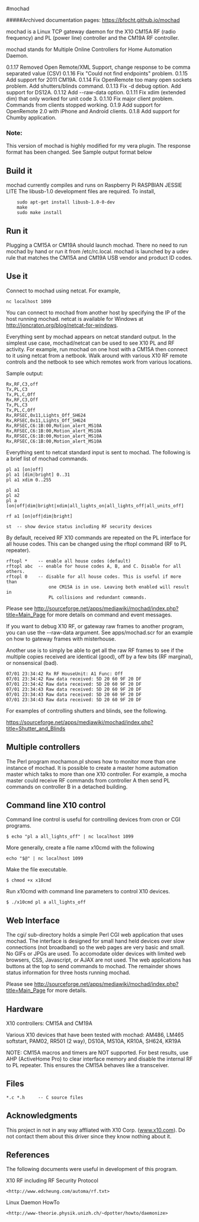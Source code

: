 #mochad

#####Archived documentation pages: https://bfocht.github.io/mochad

mochad is a Linux TCP gateway daemon for the X10 CM15A RF (radio frequency) and
PL (power line) controller and the CM19A RF controller. 

mochad stands for Multiple Online Controllers for Home Automation Daemon.

0.1.17 Removed Open Remote/XML Support, change response to be comma separated value (CSV)
0.1.16 Fix "Could not find endpoints" problem.
0.1.15 Add support for 2011 CM19A.
0.1.14 Fix OpenRemote too many open sockets problem. Add shutters/blinds command.
0.1.13 Fix -d debug option. Add support for DS12A.
0.1.12 Add --raw-data option.
0.1.11 Fix xdim (extended dim) that only worked for unit code 3.
0.1.10 Fix major client problem. Commands from clients stopped working.
0.1.9 Add support for OpenRemote 2.0 with iPhone and Android clients.
0.1.8 Add support for Chumby application.

### Note:
  This version of mochad is highly modified for my vera plugin.  The response format has been changed. See Sample output format below


## Build it 

mochad currently compiles and runs on Raspberry Pi RASPBIAN JESSIE LITE
The libusb-1.0 development files are required. To install,

```    
    sudo apt-get install libusb-1.0-0-dev
    make
    sudo make install

```

## Run it

Plugging a CM15A or CM19A should launch mochad. There no need to run mochad
by hand or run it from /etc/rc.local. mochad is launched by a udev rule that
matches the CM15A and CM19A USB vendor and product ID codes.

## Use it

Connect to mochad using netcat. For example, 

    nc localhost 1099

You can connect to mochad from another host by specifying the IP of the host
running mochad. netcat is available for Windows at
<http://joncraton.org/blog/netcat-for-windows>.

Everything sent by mochad appears on netcat standard output. In the simplest
use case, mochad/netcat can be used to see X10 PL and RF activity. For example,
run mochad on one host with a CM15A then connect to it using netcat from a
netbook. Walk around with various X10 RF remote controls and the netbook to see
which remotes work from various locations.

Sample output:

    Rx,RF,C3,off
    Tx,PL,C3
    Tx,PL,C,Off
    Rx,RF,C3,Off
    Tx,PL,C3
    Tx,PL,C,Off
    Rx,RFSEC,0x11,Lights_Off_SH624
    Rx,RFSEC,0x11,Lights_Off_SH624
    Rx,RFSEC,C6:1B:00,Motion_alert_MS10A
    Rx,RFSEC,C6:1B:00,Motion_alert_MS10A
    Rx,RFSEC,C6:1B:00,Motion_alert_MS10A
    Rx,RFSEC,C6:1B:00,Motion_alert_MS10A

Everything sent to netcat standard input is sent to mochad. The following is a
brief list of mochad commands.

    pl a1 [on|off]
    pl a1 [dim|bright] 0..31
    pl a1 xdim 0..255

    pl a1
    pl a2
    pl a [on|off|dim|bright|xdim|all_lights_on|all_lights_off|all_units_off]

    rf a1 [on|off|dim|bright]

    st  -- show device status including RF security devices

By default, received RF X10 commands are repeated on the PL interface for all
house codes. This can be changed using the rftopl command (RF to PL repeater).

    rftopl *    -- enable all house codes (default)
    rftopl abc  -- enable for house codes A, B, and C. Disable for all others.
    rftopl 0    -- disable for all house codes. This is useful if more than
                    one CM15A is in use. Leaving both enabled will result in 
                    PL collisions and redundant commands.

Please see http://sourceforge.net/apps/mediawiki/mochad/index.php?title=Main_Page
for more details on command and event messages.


If you want to debug X10 RF, or gateway raw frames to another program, you can
use the --raw-data argument.
See apps/mochad.scr for an example on how to gateway frames with misterhouse.

Another use is to simply be able to get all the raw RF frames to see if the
multiple copies received are identical (good), off by a few bits (RF marginal),
or nonsensical (bad).

    07/01 23:34:42 Rx RF HouseUnit: A1 Func: Off
    07/01 23:34:42 Raw data received: 5D 20 60 9F 20 DF 
    07/01 23:34:42 Raw data received: 5D 20 60 9F 20 DF 
    07/01 23:34:43 Raw data received: 5D 20 60 9F 20 DF 
    07/01 23:34:43 Raw data received: 5D 20 60 9F 20 DF 
    07/01 23:34:43 Raw data received: 5D 20 60 9F 20 DF


For examples of controlling shutters and blinds, see the following.

https://sourceforge.net/apps/mediawiki/mochad/index.php?title=Shutter_and_Blinds

## Multiple controllers

The Perl program mochamon.pl shows how to monitor more than one instance of
mochad. It is possible to create a master home automation master which talks to
more than one X10 controller. For example, a mocha master could receive RF
commands from controller A then send PL commands on controller B in a detached
building.

## Command line X10 control

Command line control is useful for controlling devices from cron or CGI programs.

    $ echo "pl a all_lights_off" | nc localhost 1099

More generally, create a file name x10cmd with the following

    echo "$@" | nc localhost 1099

Make the file executable.

    $ chmod +x x10cmd

Run x10cmd with command line parameters to control X10 devices.

    $ ./x10cmd pl a all_lights_off

## Web Interface

The cgi/ sub-directory holds a simple Perl CGI web application that uses
mochad. The  interface is designed for small hand held devices over slow
connections (not broadband) so the web pages are very basic and small.
No GIFs or JPGs are used. To accomodate older devices with limited web browsers,
CSS, Javascript, or AJAX are not used. The web applications has buttons at
the top to send commands to mochad. The remainder shows status information
for three hosts running mochad.

Please see http://sourceforge.net/apps/mediawiki/mochad/index.php?title=Main_Page
for more details.

## Hardware

X10 controllers: CM15A and CM19A

Various X10 devices that have been tested with mochad:
    AM486, LM465 softstart, PAM02, RR501 (2 way), DS10A, MS10A, KR10A, SH624,
    KR19A

NOTE: CM15A macros and timers are NOT supported. For best results, use AHP
(ActiveHome Pro) to clear interface memory and disable the internal RF to PL
repeater. This ensures the CM15A behaves like a transceiver.

## Files

    *.c *.h     -- C source files

## Acknowledgments

This project in not in any way affliated with X10 Corp. (www.x10.com). Do
not contact them about this driver since they know nothing about it.

## References

The following documents were useful in development of this program.

X10 RF including RF Security Protocol

    <http://www.edcheung.com/automa/rf.txt>

Linux Daemon HowTo

    <http://www-theorie.physik.unizh.ch/~dpotter/howto/daemonize>


